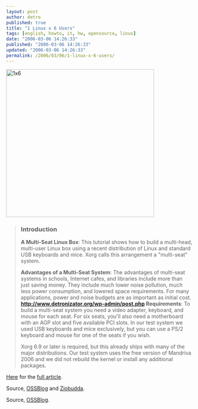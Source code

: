 ```yaml
---
layout: post
author: detro
published: true
title: "1 Linux x 6 Users"
tags: [english, howto, it, hw, opensource, linux]
date: "2006-03-06 14:26:33"
published: "2006-03-06 14:26:33"
updated: "2006-03-06 14:26:33"
permalink: /2006/03/06/1-linux-x-6-users/
---
```


<img src="http://linuxgazette.net/124/misc/smith/sixusers.jpg" alt="1x6" width="400" />
<blockquote><h3>Introduction</h3>
<strong>A Multi-Seat Linux Box</strong>: This tutorial shows how to build a multi-head, multi-user Linux box using a recent distribution of Linux and standard USB keyboards and mice. Xorg calls this arrangement a "multi-seat" system.

<strong>Advantages of a Multi-Seat System</strong>: The advantages of multi-seat systems in schools, Internet cafes, and libraries include more than just saving money. They include much lower noise pollution, much less power consumption, and lowered space requirements. For many applications, power and noise budgets are as important as initial cost.
<strong>http://www.detronizator.org/wp-admin/post.php
Requirements</strong>: To build a multi-seat system you need a video adapter, keyboard, and mouse for each seat. For six seats, you'll also need a motherboard with an AGP slot and five available PCI slots. In our test system we used USB keyboards and mice exclusively, but you can use a PS/2 keyboard and mouse for one of the seats if you wish.

Xorg 6.9 or later is required, but this already ships with many of the major distributions. Our test system uses the free version of Mandriva 2006 and we did not rebuild the kernel or install any additional packages. </blockquote>

<a href="http://linuxgazette.net/124/smith.html">Here</a> for the <a href="http://linuxgazette.net/124/smith.html">full article</a>.

Source, <a href="http://www.ossblog.it/post/611/multi_seat_gnu_linux_desktop">OSSBlog</a> and <a href="http://www.ziobudda.net/Admin/redir_news.php?id=26849">Ziobudda</a>.

Source, <a href="http://www.ossblog.it/post/611/multi_seat_gnu_linux_desktop">OSSBlog</a>.
